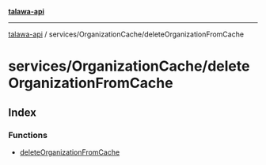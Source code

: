 [**talawa-api**](../../../README.md)

***

[talawa-api](../../../modules.md) / services/OrganizationCache/deleteOrganizationFromCache

# services/OrganizationCache/deleteOrganizationFromCache

## Index

### Functions

- [deleteOrganizationFromCache](functions/deleteOrganizationFromCache.md)
